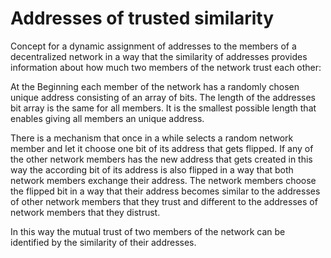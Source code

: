 # Addresses of trusted similarity

Concept for a dynamic assignment of addresses to the members of a decentralized network in a way that the similarity of addresses provides information about how much two members of the network trust each other:

At the Beginning each member of the network has a randomly chosen unique address consisting of an array of bits. The length of the addresses bit array is the same for all members. It is the smallest possible length that enables giving all members an unique address.

There is a mechanism that once in a while selects a random network member and let it choose one bit of its address that gets flipped. If any of the other network members has the new address that gets created in this way the according bit of its address is also flipped in a way that both network members exchange their address. The network members choose the flipped bit in a way that their address becomes similar to the addresses of other network members that they trust and different to the addresses of network members that they distrust.

In this way the mutual trust of two members of the network can be identified by the similarity of their addresses.